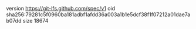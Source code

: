 version https://git-lfs.github.com/spec/v1
oid sha256:79281c5f0960ba181adbf1afdd36a003a1b1e5dcf38f1f07212a01dae7ab07dd
size 18674

